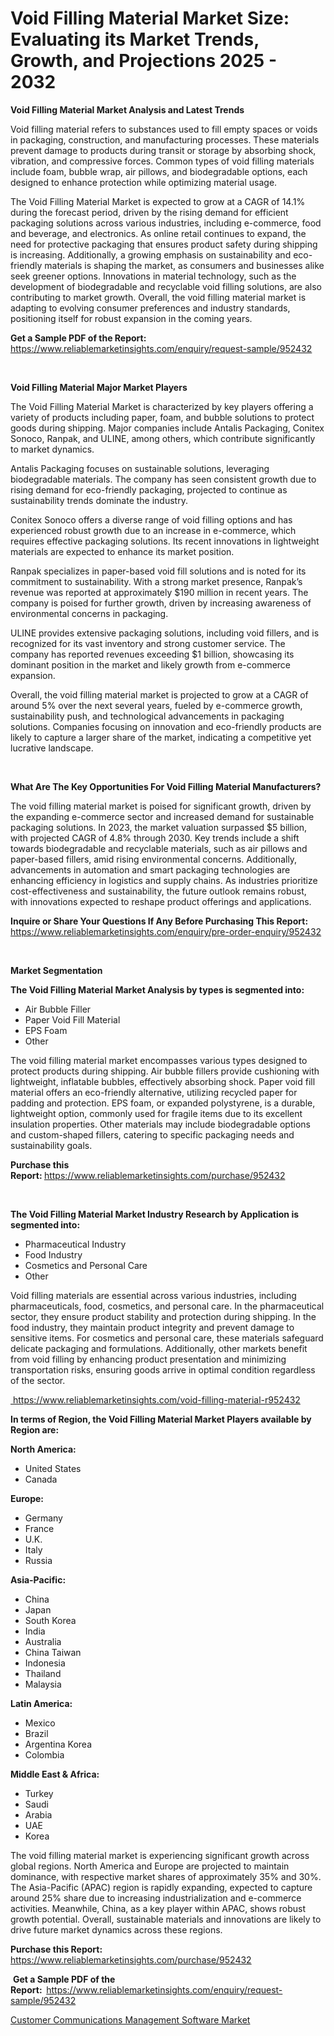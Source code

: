 <p><h1>Void Filling Material Market Size: Evaluating its Market Trends, Growth, and Projections 2025 - 2032</h1></p><p><strong>Void Filling Material Market Analysis and Latest Trends</strong></p>
<p><p>Void filling material refers to substances used to fill empty spaces or voids in packaging, construction, and manufacturing processes. These materials prevent damage to products during transit or storage by absorbing shock, vibration, and compressive forces. Common types of void filling materials include foam, bubble wrap, air pillows, and biodegradable options, each designed to enhance protection while optimizing material usage.</p><p>The Void Filling Material Market is expected to grow at a CAGR of 14.1% during the forecast period, driven by the rising demand for efficient packaging solutions across various industries, including e-commerce, food and beverage, and electronics. As online retail continues to expand, the need for protective packaging that ensures product safety during shipping is increasing. Additionally, a growing emphasis on sustainability and eco-friendly materials is shaping the market, as consumers and businesses alike seek greener options. Innovations in material technology, such as the development of biodegradable and recyclable void filling solutions, are also contributing to market growth. Overall, the void filling material market is adapting to evolving consumer preferences and industry standards, positioning itself for robust expansion in the coming years.</p></p>
<p><strong>Get a Sample PDF of the Report:&nbsp;</strong> <a href="https://www.reliablemarketinsights.com/enquiry/request-sample/952432?utm_campaign=2892&utm_medium=2&utm_source=Github&utm_content=ia&utm_term=06032025&utm_id=void-filling-material">https://www.reliablemarketinsights.com/enquiry/request-sample/952432</a></p>
<p>&nbsp;</p>
<p><strong>Void Filling Material Major Market Players</strong></p>
<p><p>The Void Filling Material Market is characterized by key players offering a variety of products including paper, foam, and bubble solutions to protect goods during shipping. Major companies include Antalis Packaging, Conitex Sonoco, Ranpak, and ULINE, among others, which contribute significantly to market dynamics.</p><p>Antalis Packaging focuses on sustainable solutions, leveraging biodegradable materials. The company has seen consistent growth due to rising demand for eco-friendly packaging, projected to continue as sustainability trends dominate the industry.</p><p>Conitex Sonoco offers a diverse range of void filling options and has experienced robust growth due to an increase in e-commerce, which requires effective packaging solutions. Its recent innovations in lightweight materials are expected to enhance its market position.</p><p>Ranpak specializes in paper-based void fill solutions and is noted for its commitment to sustainability. With a strong market presence, Ranpak’s revenue was reported at approximately $190 million in recent years. The company is poised for further growth, driven by increasing awareness of environmental concerns in packaging.</p><p>ULINE provides extensive packaging solutions, including void fillers, and is recognized for its vast inventory and strong customer service. The company has reported revenues exceeding $1 billion, showcasing its dominant position in the market and likely growth from e-commerce expansion.</p><p>Overall, the void filling material market is projected to grow at a CAGR of around 5% over the next several years, fueled by e-commerce growth, sustainability push, and technological advancements in packaging solutions. Companies focusing on innovation and eco-friendly products are likely to capture a larger share of the market, indicating a competitive yet lucrative landscape.</p></p>
<p>&nbsp;</p>
<p><strong>What Are The Key Opportunities For Void Filling Material Manufacturers?</strong></p>
<p><p>The void filling material market is poised for significant growth, driven by the expanding e-commerce sector and increased demand for sustainable packaging solutions. In 2023, the market valuation surpassed $5 billion, with projected CAGR of 4.8% through 2030. Key trends include a shift towards biodegradable and recyclable materials, such as air pillows and paper-based fillers, amid rising environmental concerns. Additionally, advancements in automation and smart packaging technologies are enhancing efficiency in logistics and supply chains. As industries prioritize cost-effectiveness and sustainability, the future outlook remains robust, with innovations expected to reshape product offerings and applications.</p></p>
<p><strong>Inquire or Share Your Questions If Any Before Purchasing This Report:</strong> <a href="https://www.reliablemarketinsights.com/enquiry/pre-order-enquiry/952432?utm_campaign=2892&utm_medium=2&utm_source=Github&utm_content=ia&utm_term=06032025&utm_id=void-filling-material">https://www.reliablemarketinsights.com/enquiry/pre-order-enquiry/952432</a></p>
<p>&nbsp;</p>
<p><strong>Market Segmentation</strong></p>
<p><strong>The Void Filling Material Market Analysis by types is segmented into:</strong></p>
<p><ul><li>Air Bubble Filler</li><li>Paper Void Fill Material</li><li>EPS Foam</li><li>Other</li></ul></p>
<p><p>The void filling material market encompasses various types designed to protect products during shipping. Air bubble fillers provide cushioning with lightweight, inflatable bubbles, effectively absorbing shock. Paper void fill material offers an eco-friendly alternative, utilizing recycled paper for padding and protection. EPS foam, or expanded polystyrene, is a durable, lightweight option, commonly used for fragile items due to its excellent insulation properties. Other materials may include biodegradable options and custom-shaped fillers, catering to specific packaging needs and sustainability goals.</p></p>
<p><strong>Purchase this Report:&nbsp;</strong><a href="https://www.reliablemarketinsights.com/purchase/952432?utm_campaign=2892&utm_medium=2&utm_source=Github&utm_content=ia&utm_term=06032025&utm_id=void-filling-material">https://www.reliablemarketinsights.com/purchase/952432</a></p>
<p>&nbsp;</p>
<p><strong>The Void Filling Material Market Industry Research by Application is segmented into:</strong></p>
<p><ul><li>Pharmaceutical Industry</li><li>Food Industry</li><li>Cosmetics and Personal Care</li><li>Other</li></ul></p>
<p><p>Void filling materials are essential across various industries, including pharmaceuticals, food, cosmetics, and personal care. In the pharmaceutical sector, they ensure product stability and protection during shipping. In the food industry, they maintain product integrity and prevent damage to sensitive items. For cosmetics and personal care, these materials safeguard delicate packaging and formulations. Additionally, other markets benefit from void filling by enhancing product presentation and minimizing transportation risks, ensuring goods arrive in optimal condition regardless of the sector.</p></p>
<p><a href="https://www.reliablemarketinsights.com/void-filling-material-r952432?utm_campaign=2892&utm_medium=2&utm_source=Github&utm_content=ia&utm_term=06032025&utm_id=void-filling-material">&nbsp;https://www.reliablemarketinsights.com/void-filling-material-r952432</a></p>
<p><strong>In terms of Region, the Void Filling Material Market Players available by Region are:</strong></p>
<p>
    <p> <strong> North America: </strong>
        <ul>
            <li>United States</li>
            <li>Canada</li>
        </ul>
        </p> 
    <p> <strong> Europe: </strong>
        <ul>
            <li>Germany</li>
            <li>France</li>
            <li>U.K.</li>
            <li>Italy</li>
            <li>Russia</li>
        </ul>
        </p> 
    <p> <strong> Asia-Pacific: </strong>
        <ul>
            <li>China</li>
            <li>Japan</li>
            <li>South Korea</li>
            <li>India</li>
            <li>Australia</li>
            <li>China Taiwan</li>
            <li>Indonesia</li>
            <li>Thailand</li>
            <li>Malaysia</li>
        </ul>
        </p> 
    <p> <strong> Latin America: </strong>
        <ul>
            <li>Mexico</li>
            <li>Brazil</li>
            <li>Argentina Korea</li>
            <li>Colombia</li>
        </ul>
        </p> 
    <p> <strong> Middle East & Africa: </strong>
        <ul>
            <li>Turkey</li>
            <li>Saudi</li>
            <li>Arabia</li>
            <li>UAE</li>
            <li>Korea</li>
        </ul>
    </p>
    </p>
<p><p>The void filling material market is experiencing significant growth across global regions. North America and Europe are projected to maintain dominance, with respective market shares of approximately 35% and 30%. The Asia-Pacific (APAC) region is rapidly expanding, expected to capture around 25% share due to increasing industrialization and e-commerce activities. Meanwhile, China, as a key player within APAC, shows robust growth potential. Overall, sustainable materials and innovations are likely to drive future market dynamics across these regions.</p></p>
<p><strong>Purchase this Report: </strong><a href="https://www.reliablemarketinsights.com/purchase/952432?utm_campaign=2892&utm_medium=2&utm_source=Github&utm_content=ia&utm_term=06032025&utm_id=void-filling-material">https://www.reliablemarketinsights.com/purchase/952432</a></p>
<p>&nbsp;<strong>Get a Sample PDF of the Report:&nbsp;&nbsp;</strong><a href="https://www.reliablemarketinsights.com/enquiry/request-sample/952432?utm_campaign=2892&utm_medium=2&utm_source=Github&utm_content=ia&utm_term=06032025&utm_id=void-filling-material">https://www.reliablemarketinsights.com/enquiry/request-sample/952432</a></p>
<p><strong></strong></p>
<p><p><a href="https://github.com/boisetwa16/Market-Research-Report-List-1/blob/main/customer-communications-management-software-market.md?utm_campaign=2892&utm_medium=2&utm_source=Github&utm_content=ia&utm_term=06032025&utm_id=void-filling-material">Customer Communications Management Software Market</a></p></p>